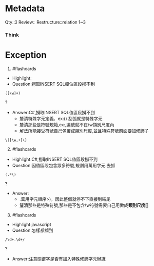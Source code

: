 # Metadata
Qty::3
Review::
Restructure::relation 1~3

### Think


# Exception


1. #flashcards 
- Highlight:
- Question:撈取INSERT SQL欄位區段撈不到
```
([\w]+)
```
?
- Answer:C#,撈取INSERT SQL值區段撈不到
  - 釐清特殊字元定義，ex:() 刮弧就是特殊字元
  - 釐清那些是符號規範,ex:,逗號就不在\w類別尺度內
  - 解法所能接受符號自己包覆成類別尺度,並且特殊符號前面要加修飾子
```
\([\w,+]\)
```

2. #flashcards 
- Highlight:C#,撈取INSERT SQL值區段撈不到
- Question:因值區段包含眾多符號,規劃用萬用字元.去抓
```
(.*\)
```
?
- Answer:
  - .萬用字元順序>)，因此整個就停不下直接到結尾
  - 釐清那些是特殊符號,那些是不包含\w符號需要自己用做成**類別尺度[]**

3. #flashcards 
- Highlight:javascript
- Question:怎樣都攔到
```
/\d+.\d+/ 
```
?
- Answer:注意關鍵字是否有加入特殊修飾字元辦識

